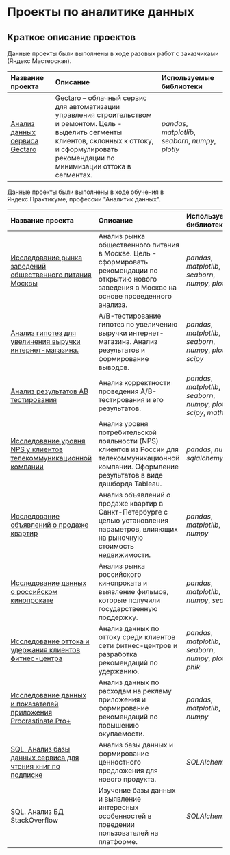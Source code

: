 # Проекты по аналитике данных


## Краткое описание проектов

Данные проекты были выполнены в ходе разовых работ с заказчиками (Яндекс Мастерская).

| Название проекта | Описание | Используемые библиотеки | 
| :---------------------- | :---------------------- | :---------------------- |
| [Анализ данных сервиса Gectaro](Data-analysis-of-Gectaro) | Gectaro – облачный сервис для автоматизации управления строительством и ремонтом. Цель - выделить сегменты клиентов, склонных к оттоку, и сформулировать рекомендации по минимизации оттока в сегментах.| *pandas*, *matplotlib*, *seaborn*, *numpy*, *plotly* |

Данные проекты были выполнены в ходе обучения в Яндекс.Практикуме, профессии "Аналитик данных".

| Название проекта | Описание | Используемые библиотеки | 
| :---------------------- | :---------------------- | :---------------------- |
| [Исследование рынка заведений общественного питания Москвы](Market-research-of-catering) | Анализ рынка общественного питания в Москве. Цель - сформировать рекомендации по открытию нового заведения в Москве на основе проведенного анализа.| *pandas*, *matplotlib*, *seaborn*, *numpy*, *plotly* |
| [Анализ гипотез для увеличения выручки интернет-магазина.](AB-test-of-increasing-the-revenue-of-online-store) | A/B-тестирование гипотез по увеличению выручки интернет-магазина. Анализ результатов и формирование выводов.| *pandas*, *matplotlib*, *seaborn*, *numpy*, *plotly*, *scipy* |
| [Анализ результатов AB тестирования](Research-of-AB-testing-results) | Анализ корректности проведения A/B-тестирования и его результатов.| *pandas*, *matplotlib*, *seaborn*, *numpy*, *plotly*, *scipy*, *math* |
| [Исследование уровня NPS у клиентов телекоммуникационной компании](Research-of-NPS-clients-of-the-telecommunication-company) | Анализ уровня потребительской лояльности (NPS) клиентов из России для телекоммуникационной компании. Оформление результатов в виде дашборда Tableau.| *pandas*, *numpy*, *sqlalchemy*|
| [Исследование объявлений о продаже квартир](Research-of-apartment-sales-ads) | Анализ объявлений о продаже квартир в Санкт-Петербурге с целью установления параметров, влияющих на рыночную стоимость недвижимости.| *pandas*, *matplotlib*, *numpy*|
| [Исследование данных о российском кинопрокате](Research-of-data-on-Russian-film-distribution) | Анализ рынка российского кинопроката и выявление фильмов, которые получили государственную поддержку.| *pandas*, *matplotlib*, *numpy*, *seaborn*|
| [Исследование оттока и удержания клиентов фитнес-центра](Research-of-outflow-and-retention-of-fitness-center-customers) | Анализ данных по оттоку среди клиентов сети фитнес-центров и разработка рекомендаций по удержанию.| *pandas*, *matplotlib*, *seaborn*, *numpy*, *plotly*, *phik*|
| [Исследование данных и показателей приложения Procrastinate Pro+](Research-of-the-Procrastinate-Pro+-application) | Анализ данных по расходам на рекламу приложения и формирование рекомендаций по повышению окупаемости.| *pandas*, *matplotlib*, *numpy*|
| [SQL. Анализ базы данных сервиса для чтения книг по подписке](Research-of-the-database-of-the-service-for-reading) | Анализ базы данных и формирование ценностного предложения для нового продукта.| *SQLAlchemy*|
| SQL. Анализ БД StackOverflow| Изучение базы данных и выявление интересных особенностей в поведении пользователей на платформе.| *SQLAlchemy*|
